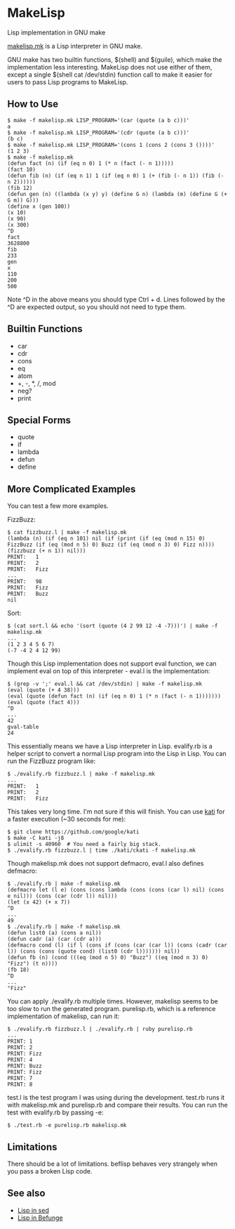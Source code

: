 MakeLisp
========

Lisp implementation in GNU make

[makelisp.mk](https://github.com/shinh/makelisp/blob/master/makelisp.mk)
is a Lisp interpreter in GNU make.

GNU make has two builtin functions, $(shell) and $(guile), which make
the implementation less interesting. MakeLisp does not use either of
them, except a single $(shell cat /dev/stdin) function call to make it
easier for users to pass Lisp programs to MakeLisp.


How to Use
----------

    $ make -f makelisp.mk LISP_PROGRAM='(car (quote (a b c)))'
    a
    $ make -f makelisp.mk LISP_PROGRAM='(cdr (quote (a b c)))'
    (b c)
    $ make -f makelisp.mk LISP_PROGRAM='(cons 1 (cons 2 (cons 3 ())))'
    (1 2 3)
    $ make -f makelisp.mk
    (defun fact (n) (if (eq n 0) 1 (* n (fact (- n 1)))))
    (fact 10)
    (defun fib (n) (if (eq n 1) 1 (if (eq n 0) 1 (+ (fib (- n 1)) (fib (- n 2))))))
    (fib 12)
    (defun gen (n) ((lambda (x y) y) (define G n) (lambda (m) (define G (+ G m)) G)))
    (define x (gen 100))
    (x 10)
    (x 90)
    (x 300)
    ^D
    fact
    3628800
    fib
    233
    gen
    x
    110
    200
    500

Note ^D in the above means you should type Ctrl + d. Lines followed by
the ^D are expected output, so you should not need to type them.


Builtin Functions
-----------------

- car
- cdr
- cons
- eq
- atom
- +, -, *, /, mod
- neg?
- print


Special Forms
-------------

- quote
- if
- lambda
- defun
- define


More Complicated Examples
-------------------------

You can test a few more examples.

FizzBuzz:

    $ cat fizzbuzz.l | make -f makelisp.mk
    (lambda (n) (if (eq n 101) nil (if (print (if (eq (mod n 15) 0) FizzBuzz (if (eq (mod n 5) 0) Buzz (if (eq (mod n 3) 0) Fizz n)))) (fizzbuzz (+ n 1)) nil)))
    PRINT:   1
    PRINT:   2
    PRINT:   Fizz
    ...
    PRINT:   98
    PRINT:   Fizz
    PRINT:   Buzz
    nil

Sort:

    $ (cat sort.l && echo '(sort (quote (4 2 99 12 -4 -7)))') | make -f makelisp.mk
    ...
    (1 2 3 4 5 6 7)
    (-7 -4 2 4 12 99)

Though this Lisp implementation does not support eval function, we can
implement eval on top of this interpreter - eval.l is the
implementation:

    $ (grep -v ';' eval.l && cat /dev/stdin) | make -f makelisp.mk
    (eval (quote (+ 4 38)))
    (eval (quote (defun fact (n) (if (eq n 0) 1 (* n (fact (- n 1)))))))
    (eval (quote (fact 4)))
    ^D
    ...
    42
    gval-table
    24

This essentially means we have a Lisp interpreter in Lisp. evalify.rb
is a helper script to convert a normal Lisp program into the Lisp in
Lisp. You can run the FizzBuzz program like:

    $ ./evalify.rb fizzbuzz.l | make -f makelisp.mk
    ...
    PRINT:   1
    PRINT:   2
    PRINT:   Fizz

This takes very long time. I'm not sure if this will finish. You can
use [kati](https://github.com/google/kati) for a faster execution
(~30 seconds for me):

    $ git clone https://github.com/google/kati
    $ make -C kati -j8
    $ ulimit -s 40960  # You need a fairly big stack.
    $ ./evalify.rb fizzbuzz.l | time ./kati/ckati -f makelisp.mk

Though makelisp.mk does not support defmacro, eval.l also defines
defmacro:

    $ ./evalify.rb | make -f makelisp.mk
    (defmacro let (l e) (cons (cons lambda (cons (cons (car l) nil) (cons e nil))) (cons (car (cdr l)) nil)))
    (let (x 42) (+ x 7))
    ^D
    ...
    49
    $ ./evalify.rb | make -f makelisp.mk
    (defun list0 (a) (cons a nil))
    (defun cadr (a) (car (cdr a)))
    (defmacro cond (l) (if l (cons if (cons (car (car l)) (cons (cadr (car l)) (cons (cons (quote cond) (list0 (cdr l))))))) nil))
    (defun fb (n) (cond (((eq (mod n 5) 0) "Buzz") ((eq (mod n 3) 0) "Fizz") (t n))))
    (fb 18)
    ^D
    ...
    "Fizz"

You can apply ./evalify.rb multiple times. However, makelisp seems to
be too slow to run the generated program. purelisp.rb, which is a
reference implementation of makelisp, can run it:

    $ ./evalify.rb fizzbuzz.l | ./evalify.rb | ruby purelisp.rb
    ...
    PRINT: 1
    PRINT: 2
    PRINT: Fizz
    PRINT: 4
    PRINT: Buzz
    PRINT: Fizz
    PRINT: 7
    PRINT: 8

test.l is the test program I was using during the development. test.rb
runs it with makelisp.mk and purelisp.rb and compare their
results. You can run the test with evalify.rb by passing -e:

    $ ./test.rb -e purelisp.rb makelisp.mk


Limitations
-----------

There should be a lot of limitations. beflisp behaves very strangely
when you pass a broken Lisp code.


See also
--------

* [Lisp in sed](https://github.com/shinh/sedlisp)
* [Lisp in Befunge](https://github.com/shinh/beflisp)
